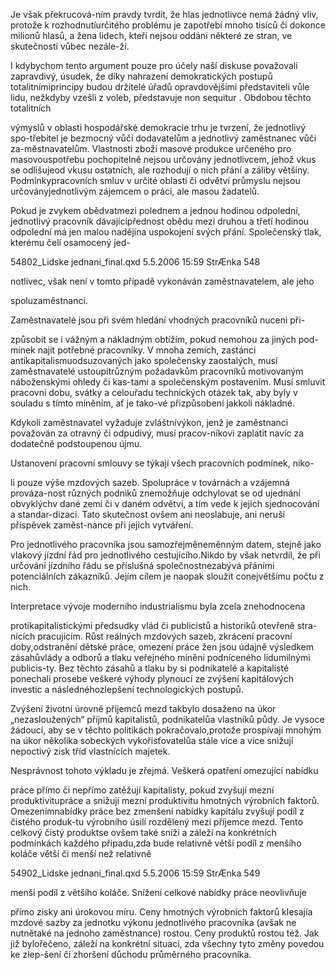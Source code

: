 
Je však překrucová-ním pravdy tvrdit, že hlas jednotlivce nemá žádný vliv, protože k rozhodnutíurčitého problému je zapotřebí mnoho tisíců či dokonce milionů hlasů, a žena lidech, kteří nejsou oddáni některé ze stran, ve skutečnosti vůbec nezále-ží.

I kdybychom tento argument pouze pro účely naší diskuse považovali zapravdivý, úsudek, že díky nahrazení demokratických postupů totalitnímiprincipy budou držitelé úřadů opravdovějšími představiteli vůle lidu, nežkdyby vzešli z voleb, představuje non sequitur . Obdobou těchto totalitních

výmyslů v oblasti hospodářské demokracie trhu je tvrzení, že jednotlivý spo-třebitel je bezmocný vůči dodavatelům a jednotlivý zaměstnanec vůči za-městnavatelům. Vlastnosti zboží masové produkce určeného pro masovouspotřebu pochopitelně nejsou určovány jednotlivcem, jehož vkus se odlišujeod vkusu ostatních, ale rozhodují o nich přání a záliby většiny. Podmínkypracovních smluv v určité oblasti či odvětví průmyslu nejsou určoványjednotlivým zájemcem o práci, ale masou žadatelů.

Pokud je zvykem obědvatmezi polednem a jednou hodinou odpolední, jednotlivý pracovník dávajícípřednost obědu mezi druhou a třetí hodinou odpolední má jen malou nadějina uspokojení svých přání. Společenský tlak, kterému čelí osamocený jed-

54802_Lidske jednani_final.qxd 5.5.2006 15:59 StrÆnka 548

notlivec, však není v tomto případě vykonáván zaměstnavatelem, ale jeho

spoluzaměstnanci.

Zaměstnavatelé jsou při svém hledání vhodných pracovníků nuceni při-

způsobit se i vážným a nákladným obtížím, pokud nemohou za jiných pod-mínek najít potřebné pracovníky. V mnoha zemích, zastánci antikapitalismuodsuzovaných jako společensky zaostalých, musí zaměstnavatelé ustoupitrůzným požadavkům pracovníků motivovaným náboženskými ohledy či kas-tami a společenským postavením. Musí smluvit pracovní dobu, svátky a celouřadu technických otázek tak, aby byly v souladu s tímto míněním, ať je tako-vé přizpůsobení jakkoli nákladné.

Kdykoli zaměstnavatel vyžaduje zvláštnívýkon, jenž je zaměstnanci považován za otravný či odpudivý, musí pracov-níkovi zaplatit navíc za dodatečně podstoupenou újmu.

Ustanovení pracovní smlouvy se týkají všech pracovních podmínek, niko-

li pouze výše mzdových sazeb. Spolupráce v továrnách a vzájemná prováza-nost různých podniků znemožňuje odchylovat se od ujednání obvyklýchv dané zemi či v daném odvětví, a tím vede k jejich sjednocování a standar-dizaci. Tato skutečnost ovšem ani neoslabuje, ani neruší příspěvek zaměst-nance při jejich vytváření.

Pro jednotlivého pracovníka jsou samozřejměneměnným datem, stejně jako vlakový jízdní řád pro jednotlivého cestujícího.Nikdo by však netvrdil, že při určování jízdního řádu se příslušná společnostnezabývá přáními potenciálních zákazníků. Jejím cílem je naopak sloužit conejvětšímu počtu z nich.

Interpretace vývoje moderního industrialismu byla zcela znehodnocena

protikapitalistickými předsudky vlád či publicistů a historiků otevřeně stra-nících pracujícím. Růst reálných mzdových sazeb, zkrácení pracovní doby,odstranění dětské práce, omezení práce žen jsou údajně výsledkem zásahůvlády a odborů a tlaku veřejného mínění podníceného lidumilnými publicis-ty. Bez těchto zásahů a tlaku by si podnikatelé a kapitalisté ponechali prosebe veškeré výhody plynoucí ze zvýšení kapitálových investic a následnéhozlepšení technologických postupů.

Zvýšení životní úrovně příjemců mezd takbylo dosaženo na úkor „nezasloužených“ příjmů kapitalistů, podnikatelůa vlastníků půdy. Je vysoce žádoucí, aby se v těchto politikách pokračovalo,protože prospívají mnohým na úkor několika sobeckých vykořisťovatelůa stále více a více snižují nepoctivý zisk tříd vlastnících majetek.

Nesprávnost tohoto výkladu je zřejmá. Veškerá opatření omezující nabídku

práce přímo či nepřímo zatěžují kapitalisty, pokud zvyšují mezní produktivitupráce a snižují mezní produktivitu hmotných výrobních faktorů. Omezenímnabídky práce bez zmenšení nabídky kapitálu zvyšují podíl z čistého produk-tu výrobního úsilí rozdělený mezi příjemce mezd. Tento celkový čistý produktse ovšem také sníží a záleží na konkrétních podmínkách každého případu,zda bude relativně větší podíl z menšího koláče větší či menší než relativně

54902_Lidske jednani_final.qxd 5.5.2006 15:59 StrÆnka 549

menší podíl z většího koláče. Snížení celkové nabídky práce neovlivňuje

přímo zisky ani úrokovou míru. Ceny hmotných výrobních faktorů klesajía mzdové sazby za jednotku výkonu jednotlivého pracovníka (avšak ne nutnětaké na jednoho zaměstnance) rostou. Ceny produktů rostou též. Jak již bylořečeno, záleží na konkrétní situaci, zda všechny tyto změny povedou ke zlep-šení či zhoršení důchodu průměrného pracovníka.
